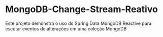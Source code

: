 # MongoDB-Change-Stream-Reativo
Este projeto demonstra o uso do Spring Data MongoDB Reactive para escutar eventos de alterações em uma coleção MongoDB
